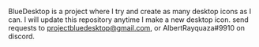BlueDesktop is a project where I try and create as many desktop icons as I can. I will update this repository anytime I make a new desktop icon. send requests to projectbluedesktop@gmail.com, or AlbertRayquaza#9910 on discord.

